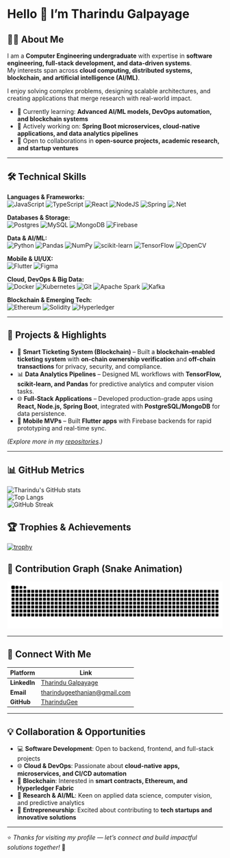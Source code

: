 # Hello 👋 I’m Tharindu Galpayage

## 👨‍💻 About Me

I am a **Computer Engineering undergraduate** with expertise in **software engineering, full-stack development, and data-driven systems**.  
My interests span across **cloud computing, distributed systems, blockchain, and artificial intelligence (AI/ML)**.  

I enjoy solving complex problems, designing scalable architectures, and creating applications that merge research with real-world impact.  

- 🌱 Currently learning: **Advanced AI/ML models, DevOps automation, and blockchain systems**  
- 🔭 Actively working on: **Spring Boot microservices, cloud-native applications, and data analytics pipelines**  
- 👯 Open to collaborations in **open-source projects, academic research, and startup ventures**  

---

## 🛠 Technical Skills

**Languages & Frameworks:**  
![JavaScript](https://img.shields.io/badge/javascript-%23323330.svg?style=for-the-badge&logo=javascript&logoColor=%23F7DF1E)
![TypeScript](https://img.shields.io/badge/typescript-%23007ACC.svg?style=for-the-badge&logo=typescript&logoColor=white)
![React](https://img.shields.io/badge/react-%2320232a.svg?style=for-the-badge&logo=react&logoColor=%2361DAFB)
![NodeJS](https://img.shields.io/badge/node.js-6DA55F?style=for-the-badge&logo=node.js&logoColor=white)
![Spring](https://img.shields.io/badge/spring-%236DB33F.svg?style=for-the-badge&logo=spring&logoColor=white)
![.Net](https://img.shields.io/badge/.NET-5C2D91?style=for-the-badge&logo=.net&logoColor=white)

**Databases & Storage:**  
![Postgres](https://img.shields.io/badge/postgres-%23316192.svg?style=for-the-badge&logo=postgresql&logoColor=white)
![MySQL](https://img.shields.io/badge/mysql-%2300f.svg?style=for-the-badge&logo=mysql&logoColor=white)
![MongoDB](https://img.shields.io/badge/MongoDB-%234ea94b.svg?style=for-the-badge&logo=mongodb&logoColor=white)
![Firebase](https://img.shields.io/badge/firebase-%23039BE5.svg?style=for-the-badge&logo=firebase)

**Data & AI/ML:**  
![Python](https://img.shields.io/badge/python-3670A0?style=for-the-badge&logo=python&logoColor=ffdd54)
![Pandas](https://img.shields.io/badge/pandas-%23150458.svg?style=for-the-badge&logo=pandas&logoColor=white)
![NumPy](https://img.shields.io/badge/numpy-%23013243.svg?style=for-the-badge&logo=numpy&logoColor=white)
![scikit-learn](https://img.shields.io/badge/scikit--learn-%23F7931E.svg?style=for-the-badge&logo=scikit-learn&logoColor=white)
![TensorFlow](https://img.shields.io/badge/TensorFlow-%23FF6F00.svg?style=for-the-badge&logo=TensorFlow&logoColor=white)
![OpenCV](https://img.shields.io/badge/opencv-%23white.svg?style=for-the-badge&logo=opencv&logoColor=white)

**Mobile & UI/UX:**  
![Flutter](https://img.shields.io/badge/Flutter-%2302569B.svg?style=for-the-badge&logo=Flutter&logoColor=white)
![Figma](https://img.shields.io/badge/figma-%23F24E1E.svg?style=for-the-badge&logo=figma&logoColor=white)

**Cloud, DevOps & Big Data:**  
![Docker](https://img.shields.io/badge/docker-%230db7ed.svg?style=for-the-badge&logo=docker&logoColor=white)
![Kubernetes](https://img.shields.io/badge/kubernetes-%23326ce5.svg?style=for-the-badge&logo=kubernetes&logoColor=white)
![Git](https://img.shields.io/badge/git-%23F05033.svg?style=for-the-badge&logo=git&logoColor=white)
![Apache Spark](https://img.shields.io/badge/Apache%20Spark-FDEE21?style=for-the-badge&logo=apachespark&logoColor=black)
![Kafka](https://img.shields.io/badge/Apache%20Kafka-231F20?style=for-the-badge&logo=apachekafka&logoColor=white)

**Blockchain & Emerging Tech:**  
![Ethereum](https://img.shields.io/badge/Ethereum-3C3C3D?style=for-the-badge&logo=ethereum&logoColor=white)
![Solidity](https://img.shields.io/badge/Solidity-%23363636.svg?style=for-the-badge&logo=solidity&logoColor=white)
![Hyperledger](https://img.shields.io/badge/Hyperledger%20Fabric-2F3134?style=for-the-badge&logo=hyperledger&logoColor=white)

---

## 🚀 Projects & Highlights

- 🛒 **Smart Ticketing System (Blockchain)** – Built a **blockchain-enabled ticketing system** with **on-chain ownership verification** and **off-chain transactions** for privacy, security, and compliance.  
- 📊 **Data Analytics Pipelines** – Designed ML workflows with **TensorFlow, scikit-learn, and Pandas** for predictive analytics and computer vision tasks.  
- 🌐 **Full-Stack Applications** – Developed production-grade apps using **React, Node.js, Spring Boot**, integrated with **PostgreSQL/MongoDB** for data persistence.  
- 📱 **Mobile MVPs** – Built **Flutter apps** with Firebase backends for rapid prototyping and real-time sync.  

*(Explore more in my [repositories](https://github.com/TharinduGee).)*  

---

## 📊 GitHub Metrics

![Tharindu's GitHub stats](https://github-readme-stats.vercel.app/api?username=TharinduGee&show_icons=true&theme=radical&cache_seconds=1800)  
![Top Langs](https://github-readme-stats.vercel.app/api/top-langs/?username=TharinduGee&layout=compact&theme=radical&cache_seconds=1800)  
![GitHub Streak](https://streak-stats.vercel.app?user=TharinduGee&theme=radical&hide_border=true)


## 🏆 Trophies & Achievements
[![trophy](https://github-profile-trophy.vercel.app/?username=TharinduGee&theme=onedark&margin-w=10&margin-h=10&no-frame=true)](https://github.com/ryo-ma/github-profile-trophy)

## 🐍 Contribution Graph (Snake Animation)
![snake animation](https://raw.githubusercontent.com/TharinduGee/TharinduGee/output/github-contribution-grid-snake.svg)

---

## 🤝 Connect With Me

| Platform | Link |
|---|---|
| **LinkedIn** | [Tharindu Galpayage](https://www.linkedin.com/in/tharindu-galpayage-5936471b4) |
| **Email** | tharindugeethanjan@gmail.com |
| **GitHub** | [TharinduGee](https://github.com/TharinduGee) |

---

## 💡 Collaboration & Opportunities

- 💻 **Software Development**: Open to backend, frontend, and full-stack projects  
- 🌐 **Cloud & DevOps**: Passionate about **cloud-native apps, microservices, and CI/CD automation**  
- 🔗 **Blockchain**: Interested in **smart contracts, Ethereum, and Hyperledger Fabric**  
- 🤝 **Research & AI/ML**: Keen on applied data science, computer vision, and predictive analytics  
- 🚀 **Entrepreneurship**: Excited about contributing to **tech startups and innovative solutions**  

---

⭐ *Thanks for visiting my profile — let’s connect and build impactful solutions together!* 🚀
